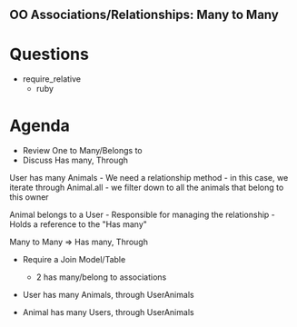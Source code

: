 ## OO Associations/Relationships: Many to Many

# Questions
- require_relative 
    - ruby 

# Agenda
- Review One to Many/Belongs to
- Discuss Has many, Through

User has many Animals
    - We need a relationship method
    - in this case, we iterate through Animal.all
        - we filter down to all the animals that belong to this owner 

Animal belongs to a User
    - Responsible for managing the relationship
    - Holds a reference to the "Has many"


Many to Many => Has many, Through
- Require a Join Model/Table
    - 2 has many/belong to associations

- User has many Animals, through UserAnimals
- Animal has many Users, through UserAnimals